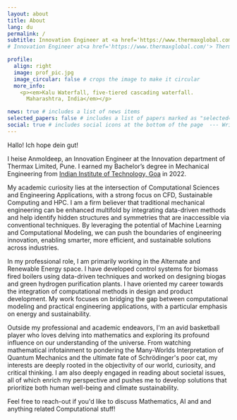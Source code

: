 ```yaml
---
layout: about
title: About
lang: du
permalink: /
subtitle: Innovation Engineer at <a href='https://www.thermaxglobal.com/'> Thermax</a>
# Innovation Engineer at<a href='https://www.thermaxglobal.com/'> Thermax</a>, Thermax Limited | IIT Goa

profile:
  align: right
  image: prof_pic.jpg
  image_circular: false # crops the image to make it circular
  more_info:
    <p><em>Kalu Waterfall, five-tiered cascading waterfall. 
      Maharashtra, India</em></p>

news: true # includes a list of news items
selected_papers: false # includes a list of papers marked as "selected={true}"
social: true # includes social icons at the bottom of the page  --- Write your biography here. Tell the world about yourself. Link to your favorite [subreddit](http://reddit.com). You can put a picture in, too. The code is already in, just name your picture `prof_pic.jpg` and put it #in the `img/` folder. # Put your address / P.O. box / other info right below your picture. You can also disable any of these elements #by editing `profile` property of the YAML header of your `_pages/about.md`. Edit `_bibliography/papers.bib` #and Jekyll will render your [publications page](/al-folio/publications/) automatically. # Link to your social media connections, too. This theme is set up to use [Font Awesome icons](https://# fontawesome.com/) and [Academicons](https://jpswalsh.github.io/academicons/), like the ones below. Add your # Facebook, Twitter, LinkedIn, Google Scholar, or just disable all of them.
---
```


Hallo! Ich hope dein gut!

I heise Anmoldeep, an Innovation Engineer at the Innovation department of Thermax Limited, Pune. I earned my Bachelor’s degree in Mechanical Engineering from <a href='https://iitgoa.ac.in/'> Indian Institute of Technology, Goa</a> in 2022.

My academic curiosity lies at the intersection of Computational Sciences and Engineering Applications, with a strong focus on CFD, Sustainable Computing and HPC. I am a firm believer that traditional mechanical engineering can be enhanced multifold by integrating data-driven methods and help identify hidden structures and symmetries that are inaccessible via conventional techniques. By leveraging the potential of Machine Learning and Computational Modeling, we can push the boundaries of engineering innovation, enabling smarter, more efficient, and sustainable solutions across industries.

In my professional role, I am primarily working in the Alternate and Renewable Energy space. I have developed control systems for biomass fired boilers using data-driven techniques and worked on designing biogas and green hydrogen purification plants. I have oriented my career towards the integration of computational methods in design and product development. My work focuses on bridging the gap between computational modeling and practical engineering applications, with a particular emphasis on energy and sustainability. 

Outside my professional and academic endeavors, I'm an avid basketball player who loves delving into mathematics and exploring its profound influence on our understanding of the universe. From watching mathematical infotainment to pondering the Many-Worlds Interpretation of Quantum Mechanics and the ultimate fate of Schrödinger's poor cat, my interests are deeply rooted in the objectivity of our world, curiosity, and critical thinking. I am also deeply engaged in reading about societal issues, all of which enrich my perspective and pushes me to develop solutions that prioritize both human well-being and climate sustainability.

Feel free to reach-out if you'd like to discuss Mathematics, AI and and anything related Computational stuff!
